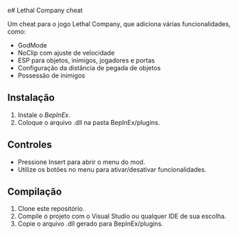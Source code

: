 e# Lethal Company cheat

Um cheat para o jogo Lethal Company, que adiciona várias funcionalidades, como:
- GodMode
- NoClip com ajuste de velocidade
- ESP para objetos, inimigos, jogadores e portas
- Configuração da distância de pegada de objetos
- Possessão de inimigos

## Instalação
1. Instale o *BepInEx*.
2. Coloque o arquivo .dll na pasta BepInEx/plugins.

## Controles
- Pressione Insert para abrir o menu do mod.
- Utilize os botões no menu para ativar/desativar funcionalidades.

## Compilação
1. Clone este repositório.
2. Compile o projeto com o Visual Studio ou qualquer IDE de sua escolha.
3. Copie o arquivo .dll gerado para BepInEx/plugins.
